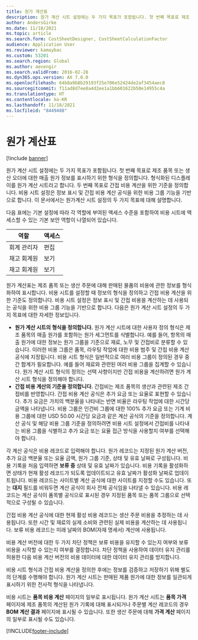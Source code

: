 ```yaml
---
title: 원가 계산표
description: 원가 계산 시트 설정에는 두 가지 목표가 포함됩니다. 첫 번째 목표로 제조 품목 또는 생산 오더에 대한 매출 원가 정보를 표시하기 위한 형식을 정의합니다. 형식화된 디스플레이를 원가 계산 시트라고 합니다. 두 번째 목표로 간접 비용 계산을 위한 기준을 정의합니다. 비용 시트 설정은 정보 표시 및 간접 비용 계산 공식을 위한 비용 그룹 기능을 기반으로 합니다. 이 문서에서는 원가계산 시트 설정의 두 가지 목표에 대해 설명합니다.
author: AndersGirke
ms.date: 11/18/2021
ms.topic: article
ms.search.form: CostSheetDesigner, CostSheetCalculationFactor
audience: Application User
ms.reviewer: kamaybac
ms.custom: 53201
ms.search.region: Global
ms.author: aevengir
ms.search.validFrom: 2016-02-28
ms.dyn365.ops.version: AX 7.0.0
ms.openlocfilehash: 64b8a9b8b29193f25e706e52424de2af3454aec8
ms.sourcegitcommit: f11ad8d7ee8a4d2ee1a1bb601622b50e14955c4a
ms.translationtype: HT
ms.contentlocale: ko-KR
ms.lasthandoff: 11/18/2021
ms.locfileid: "8449488"
---
```

# <a name="costing-sheets"></a>원가 계산표

[!include [banner](../includes/banner.md)]

원가 계산 시트 설정에는 두 가지 목표가 포함됩니다. 첫 번째 목표로 제조 품목 또는 생산 오더에 대한 매출 원가 정보를 표시하기 위한 형식을 정의합니다. 형식화된 디스플레이를 원가 계산 시트라고 합니다. 두 번째 목표로 간접 비용 계산을 위한 기준을 정의합니다. 비용 시트 설정은 정보 표시 및 간접 비용 계산 공식을 위한 비용 그룹 기능을 기반으로 합니다. 이 문서에서는 원가계산 시트 설정의 두 가지 목표에 대해 설명합니다. 

다음 표에는 기본 설정에 따라 각 역할에 부여된 액세스 수준을 포함하여 비용 시트에 액세스할 수 있는 기본 보안 역할이 나열되어 있습니다.

| 역할 | 액세스
|---|---|
| 회계 관리자 | 편집 |
| 재고 회계원 | 보기 |
| 재고 회계원 | 보기 |

원가 계산표는 제조 품목 또는 생산 주문에 대해 판매된 물품의 비용에 관한 정보를 형식화하여 표시합니다. 비용 시트를 설정할 때 정보의 형식을 정의하고 간접 비용 계산을 위한 기준도 정의합니다. 비용 시트 설정은 정보 표시 및 간접 비용을 계산하는 데 사용되는 공식을 위한 비용 그룹 기능을 기반으로 합니다. 다음은 원가 계산 시트 설정의 두 가지 목표에 대한 자세한 정보입니다.

- **원가 계산 시트의 형식을 정의합니다.** 원가 계산 시트에 대한 사용자 정의 형식은 제조 품목의 매출 원가를 포함하는 원가 세그먼트를 식별합니다. 예를 들어, 항목의 매출 원가에 대한 정보는 원가 그룹을 기준으로 재료, 노무 및 간접비로 분류할 수 있습니다. 이러한 비용 그룹은 품목, 라우팅 작업에 대한 비용 범주 및 간접 비용 계산 공식에 지정됩니다. 비용 시트 형식은 일반적으로 여러 비용 그룹이 정의된 경우 중간 합계가 필요합니다. 예를 들어 재료와 관련된 여러 비용 그룹을 집계할 수 있습니다. 원가 계산 시트 형식의 정의는 선택 사항이지만 간접 비용을 계산하려면 원가 계산 시트 형식을 정의해야 합니다.
- **간접 비용 계산의 기준을 정의합니다.** 간접비는 제조 품목의 생산과 관련된 제조 간접비를 반영합니다. 간접 비용 계산 공식은 추가 요금 또는 요율로 표현할 수 있습니다. 추가 요금은 가치의 백분율을 나타내는 반면 비율은 라우팅 작업에 대한 시간당 금액을 나타냅니다. 비용 그룹은 인건비 그룹에 대한 100% 추가 요금 또는 기계 비용 그룹에 대한 USD 50.00 시간당 요금과 같은 계산 공식의 기준을 정의합니다. 계산 공식 및 해당 비용 그룹 기준을 정의하려면 비용 시트 설정에서 간접비를 나타내는 비용 그룹을 식별하고 추가 요금 또는 요율 접근 방식을 사용할지 여부를 선택해야 합니다.

각 계산 공식은 비용 레코드로 입력해야 합니다. 원가 레코드는 지정된 원가 계산 버전, 추가 요금 백분율 또는 요율 금액, 원가 그룹 기준, 상태 및 유효 날짜로 구성됩니다. 비용 기록을 처음 입력하면 **보류 중** 상태 및 유효 날짜가 있습니다. 비용 기록을 활성화하면 상태가 현재 활성 레코드가 되도록 업데이트되고 유효 날짜가 활성화 날짜로 업데이트됩니다. 비용 레코드는 사이트별 계산 공식에 대한 사이트를 지정할 수도 있습니다. 또는 **대지** 필드를 비워두면 계산 공식이 회사 전체 공식임을 나타낼 수 있습니다. 비용 레코드는 계산 공식이 품목별 공식으로 표시된 경우 지정된 품목 또는 품목 그룹으로 선택적으로 구성될 수 있습니다. 

간접 비용 계산 공식에 대한 현재 활성 비용 레코드는 생산 주문 비용을 추정하는 데 사용됩니다. 또한 시간 및 재료의 실제 소비와 관련된 실제 비용을 계산하는 데 사용됩니다. 보류 비용 레코드는 미래 날짜의 BOM(자재 명세서) 계산에 사용됩니다. 

비용 계산 버전에 대한 두 가지 차단 정책은 보류 비용을 유지할 수 있는지 여부와 보류 비용을 시작할 수 있는지 여부를 결정합니다. 차단 정책을 사용하여 데이터 유지 관리를 허용한 다음 비용 계산 버전의 비용 데이터에 대한 데이터 유지 관리를 방지합니다. 

비용 시트 형식과 간접 비용 계산을 정의한 후에는 정보를 검증하고 저장하기 위해 별도의 단계를 수행해야 합니다. 원가 계산 시트는 판매된 제품 원가에 대한 정보를 일관되게 표시하기 위한 전사적 형식을 나타냅니다. 

비용 시트는 **품목 비용 계산** 페이지의 일부로 표시됩니다. 원가 계산 시트는 **품목 가격** 페이지에 제조 품목의 계산된 원가 기록에 대해 표시되거나 주문별 계산 레코드의 경우 **BOM 계산 결과** 페이지에 표시될 수 있습니다. 또한 생산 주문에 대해 **가격 계산** 페이지의 일부로 표시될 수도 있습니다.

[!INCLUDE[footer-include](../../includes/footer-banner.md)]
